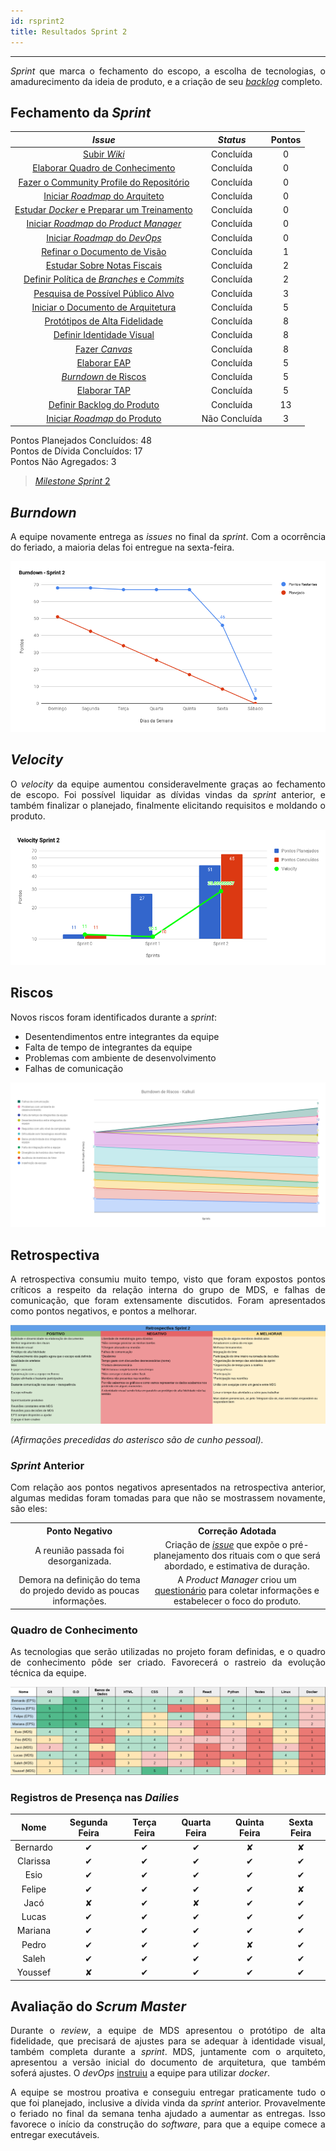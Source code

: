 ```yaml
---
id: rsprint2    
title: Resultados Sprint 2 
---
```


***    

<p align="justify">
<i>Sprint</i> que marca o fechamento do escopo, a escolha de tecnologias, o amadurecimento da ideia de produto, e a criação de seu <a href="https://docs.google.com/spreadsheets/d/1jOOtXSgxs4OZE-kTbZ6oTa4Jjy1Ix0aCNGvWIttggRk/edit#gid=0"><i>backlog</i></a> completo.</p>

## Fechamento da _Sprint_    


|     _Issue_      |     _Status_    |    Pontos    |
|:--------------:|:---------------:|:----------------:|
|[Subir _Wiki_ ](https://github.com/fga-eps-mds/PDF2Knowledge/issues/33)| Concluída | 0 |
|[Elaborar Quadro de Conhecimento](https://github.com/fga-eps-mds/PDF2Knowledge/issues/40)| Concluída | 0 |
|[Fazer o Community Profile do Repositório](https://github.com/fga-eps-mds/PDF2Knowledge/issues/15)| Concluída | 0 |
|[Iniciar _Roadmap_ do Arquiteto](https://github.com/fga-eps-mds/PDF2Knowledge/issues/20)| Concluída | 0 |
|[Estudar _Docker_ e Preparar um Treinamento](https://github.com/fga-eps-mds/PDF2Knowledge/issues/39)| Concluída | 0 |
|[Iniciar _Roadmap_ do _Product Manager_](https://github.com/fga-eps-mds/PDF2Knowledge/issues/34)| Concluída | 0 |
|[Iniciar _Roadmap_ do _DevOps_](https://github.com/fga-eps-mds/PDF2Knowledge/issues/35)| Concluída | 0 |
|[Refinar o Documento de Visão](https://github.com/fga-eps-mds/PDF2Knowledge/issues/31)| Concluída | 1 |
|[Estudar Sobre Notas Fiscais](https://github.com/fga-eps-mds/PDF2Knowledge/issues/32)| Concluída | 2 |
|[Definir Política de _Branches_ e _Commits_](https://github.com/fga-eps-mds/PDF2Knowledge/issues/10)| Concluída | 2 |
|[Pesquisa de Possível Público Alvo](https://github.com/fga-eps-mds/PDF2Knowledge/issues/37) | Concluída | 3 |
|[Iniciar o Documento de Arquitetura](https://github.com/fga-eps-mds/PDF2Knowledge/issues/27) | Concluída | 5 | 
|[Protótipos de Alta Fidelidade](https://github.com/fga-eps-mds/PDF2Knowledge/issues/23) | Concluída | 8 | 
|[Definir Identidade Visual](https://github.com/fga-eps-mds/PDF2Knowledge/issues/22) | Concluída | 8 | 
|[Fazer _Canvas_](https://github.com/fga-eps-mds/PDF2Knowledge/issues/38)| Concluída | 8 |
|[Elaborar EAP](https://github.com/fga-eps-mds/PDF2Knowledge/issues/11)| Concluída | 5|
|[_Burndown_ de Riscos](https://github.com/fga-eps-mds/PDF2Knowledge/issues/9)| Concluída | 5 |
|[Elaborar TAP](https://github.com/fga-eps-mds/PDF2Knowledge/issues/12)| Concluída |5 |
|[Definir Backlog do Produto](https://github.com/fga-eps-mds/PDF2Knowledge/issues/36) | Concluída | 13 |
|[Iniciar _Roadmap_ do Produto](https://github.com/fga-eps-mds/PDF2Knowledge/issues/8)| Não Concluída | 3 |  


Pontos Planejados Concluídos: 48     
Pontos de Dívida Concluídos:  17    
Pontos Não Agregados: 3  

> [_Milestone Sprint_ 2](https://github.com/fga-eps-mds/2018.2-Kalkuli/milestone/3?closed=1)


## _Burndown_    

<p align="justify">
A equipe novamente entrega as <i>issues</i> no final da <i>sprint</i>. Com a ocorrência do feriado, a maioria delas foi entregue na sexta-feira.
</p> 

![S2](assets/burndown-S2.png "Burndown Sprint 2")

## _Velocity_     
<p align="justify">
O <i>velocity</i> da equipe aumentou consideravelmente graças ao fechamento de escopo. Foi possível liquidar as dívidas vindas da <i>sprint</i> anterior, e também finalizar o planejado, finalmente elicitando requisitos e moldando o produto.
</p>   

![S2](assets/velocity-S2.png "Burndown Sprint 2")

## Riscos

<p align="justify">
Novos riscos foram identificados durante a <i>sprint</i>:
<p align="justify">
</p>

<ul>
     <li>Desentendimentos entre integrantes da equipe</li>
     <li>Falta de tempo de integrantes da equipe</li>
     <li>Problemas com ambiente de desenvolvimento</li>
     <li>Falhas de comunicação</li>
    </ul>


[![S2](assets/BurndowndeRiscos-S2.png "Clique para ver em detalhes")](https://docs.google.com/spreadsheets/d/1PYjMMXbWRgKwY5oZH5ekg4VbqTYYfdJImHmxCLH62xI/edit#gid=0) 

## Retrospectiva     


<p align="justify">
A retrospectiva consumiu muito tempo, visto que foram expostos pontos críticos a respeito da relação interna do grupo de MDS, e falhas de comunicação, que foram extensamente discutidos. Foram apresentados como pontos negativos, e pontos a melhorar.
</p> 

[![S2](assets/Retrospectiva-S2.png "Clique para ver em detalhes")](https://docs.google.com/spreadsheets/d/1SwrbhRVE0lLx0K-8wPtjzFHJ86G5oUCzknl2b8s2odg/edit#gid=949177031)    

_(Afirmações precedidas do asterisco são de cunho pessoal)._
 

### _Sprint_ Anterior

<p align="justify">
Com relação aos pontos negativos apresentados na retrospectiva anterior, algumas medidas foram tomadas para que não se mostrassem novamente, são eles:

<style>
td {
    text-align: center; 
    vertical-align: middle;
}
</style>

<table>
  <tr align="center">
    <th>Ponto Negativo</th>
    <th>Correção Adotada</th>
  </tr>
  <tr>
    <td>A reunião passada foi desorganizada.</td>
    <td>Criação de <a href="https://github.com/fga-eps-mds/2018.2-Kalkuli/issues/29"><i>issue</i></a> que expõe o pré-planejamento dos rituais com o que será abordado, e estimativa de duração.</td>
  </tr>
  <tr>
    <td>Demora na definição do tema do projedo devido as poucas informações.</td>
    <td>A <i>Product Manager</i> criou um <a href="https://github.com/fga-eps-mds/2018.2-Kalkuli/issues/37">questionário</a> para coletar informações e estabelecer o foco do produto.</td>
  </tr>
</table>
</p>


### Quadro de Conhecimento   

<p align="justify">
As tecnologias que serão utilizadas no projeto foram definidas, e o quadro de conhecimento pôde ser criado. Favorecerá o rastreio da evolução técnica da equipe.
</p>

[![S2](assets/Conhecimento-S2.png "Clique para ver em detalhes")](https://docs.google.com/spreadsheets/d/19OGoemAfy_4nSFBbycD4kIoBFJwUjbXB7vxuQi8HLqY/edit#gid=1094896728)



### Registros de Presença nas _Dailies_    

| Nome    |Segunda Feira      | Terça Feira      | Quarta Feira     | Quinta Feira      | Sexta Feira      |     
|:-----:  |:-----------------:|:----------------:|:----------------:|:-----------------:|:----------------:|
|Bernardo |         ✔         |         ✔        |         ✔        |          ✘        |          ✘       |
|Clarissa |         ✔         |         ✔        |         ✔        |         ✔         |         ✔        |
|Esio     |         ✔         |         ✔        |         ✔        |         ✔         |         ✔        |
|Felipe   |         ✔         |         ✔        |         ✔        |         ✔         |          ✘       |
|Jacó     |          ✘        |         ✔        |         ✘        |         ✔         |         ✔        |
|Lucas    |         ✔         |         ✔        |         ✔        |         ✔         |         ✔        |
|Mariana  |         ✔         |         ✔        |         ✔        |         ✔         |         ✔        |
|Pedro    |         ✔         |         ✔        |         ✔        |         ✘         |         ✔        |
|Saleh    |         ✔         |         ✔        |         ✔        |         ✔         |         ✔        |
|Youssef  |          ✘        |         ✔        |         ✔        |         ✔         |         ✔        |
 
## Avaliação do _Scrum Master_   

<p align="justify">
Durante o <i>review</i>, a equipe de MDS apresentou o protótipo de alta fidelidade, que precisará de ajustes para se adequar à identidade visual, também completa durante a <i>sprint</i>. MDS, juntamente com o arquiteto, apresentou a versão inicial do documento de arquitetura, que também soferá ajustes. O <i>devOps</i> <a href="https://github.com/bernardohrl/lets-docker">instruiu</a> a equipe para utilizar <i>docker</i>.</p>

<p align="justify">
A equipe se mostrou proativa e conseguiu entregar praticamente tudo o que foi planejado, inclusive a dívida vinda da <i>sprint</i> anterior. Provavelmente o feriado no final da semana tenha ajudado a aumentar as entregas. Isso favorece o início da construção do <i>software</i>, para que a equipe comece a entregar executáveis.</p>

